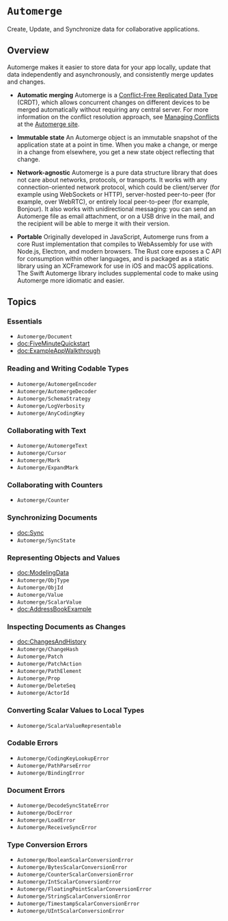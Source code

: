 # ``Automerge``

Create, Update, and Synchronize data for collaborative applications.

## Overview

Automerge makes it easier to store data for your app locally, update that data independently and asynchronously, and consistently merge updates and changes.

- **Automatic merging** Automerge is a [Conflict-Free Replicated Data Type](https://crdt.tech) (CRDT), which allows concurrent changes on different devices to be merged automatically without requiring any central server.
For more information on the conflict resolution approach, see [Managing Conflicts](https://automerge.org/docs/cookbook/conflicts/) at the [Automerge site](https://automerge.org).

- **Immutable state** An Automerge object is an immutable snapshot of the application state at a point in time. 
When you make a change, or merge in a change from elsewhere, you get a new state object reflecting that change.

- **Network-agnostic** Automerge is a pure data structure library that does not care about networks, protocols, or transports. 
It works with any connection-oriented network protocol, which could be client/server (for example using WebSockets or HTTP), server-hosted peer-to-peer (for example, over WebRTC), or entirely local peer-to-peer (for example, Bonjour).
It also works with unidirectional messaging: you can send an Automerge file as email attachment, or on a USB drive in the mail, and the recipient will be able to merge it with their version.

- **Portable** Originally developed in JavaScript, Automerge runs from a core Rust implementation that compiles to WebAssembly for use with Node.js, Electron, and modern browsers.
The Rust core exposes a C API for consumption within other languages, and is packaged as a static library using an XCFramework for use in iOS and macOS applications.
The Swift Automerge library includes supplemental code to make using Automerge more idiomatic and easier.

## Topics

### Essentials

- ``Automerge/Document``
- <doc:FiveMinuteQuickstart>
- <doc:ExampleAppWalkthrough>

### Reading and Writing Codable Types

- ``Automerge/AutomergeEncoder``
- ``Automerge/AutomergeDecoder``
- ``Automerge/SchemaStrategy``
- ``Automerge/LogVerbosity``
- ``Automerge/AnyCodingKey``

### Collaborating with Text

- ``Automerge/AutomergeText``
- ``Automerge/Cursor``
- ``Automerge/Mark``
- ``Automerge/ExpandMark``

### Collaborating with Counters

- ``Automerge/Counter``

### Synchronizing Documents

- <doc:Sync>
- ``Automerge/SyncState``

### Representing Objects and Values

- <doc:ModelingData>
- ``Automerge/ObjType``
- ``Automerge/ObjId``
- ``Automerge/Value``
- ``Automerge/ScalarValue``
- <doc:AddressBookExample>

### Inspecting Documents as Changes

- <doc:ChangesAndHistory>
- ``Automerge/ChangeHash``
- ``Automerge/Patch``
- ``Automerge/PatchAction``
- ``Automerge/PathElement``
- ``Automerge/Prop``
- ``Automerge/DeleteSeq``
- ``Automerge/ActorId``

### Converting Scalar Values to Local Types

- ``Automerge/ScalarValueRepresentable``

### Codable Errors

- ``Automerge/CodingKeyLookupError``
- ``Automerge/PathParseError``
- ``Automerge/BindingError``

### Document Errors 

- ``Automerge/DecodeSyncStateError``
- ``Automerge/DocError``
- ``Automerge/LoadError``
- ``Automerge/ReceiveSyncError``

### Type Conversion Errors

- ``Automerge/BooleanScalarConversionError``
- ``Automerge/BytesScalarConversionError``
- ``Automerge/CounterScalarConversionError``
- ``Automerge/IntScalarConversionError``
- ``Automerge/FloatingPointScalarConversionError``
- ``Automerge/StringScalarConversionError``
- ``Automerge/TimestampScalarConversionError``
- ``Automerge/UIntScalarConversionError``

